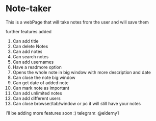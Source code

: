 # Note-taker
This is a webPage that will take notes from the user and will save them

further features added
1. Can add title
2. Can delete Notes
3. Can add notes
4. Can search notes
5. Can add usernames
6. Have a readmore option
7. Opens the whole note in big window with more description and date
8. Can close the note big window
9. Can get date of added note
10. Can mark note as important
11. Can add unlimited notes
12. Can add different users
13. Can close browser/tab/window or pc it will still have your notes

I'll be adding more features soon :)
telegram: @elderny1
